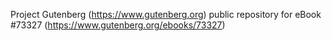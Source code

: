 Project Gutenberg (https://www.gutenberg.org) public repository for eBook #73327 (https://www.gutenberg.org/ebooks/73327)
